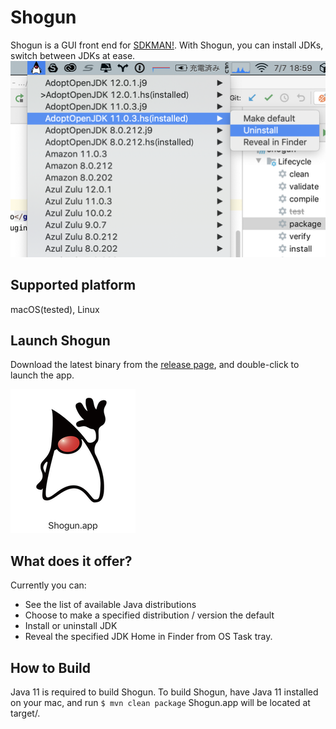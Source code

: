 # Shogun
Shogun is a GUI front end for [SDKMAN!](https://sdkman.io).
With Shogun, you can install JDKs, switch between JDKs at ease.
![Shogun](images/screenshot.png "Shogun at work")

## Supported platform
macOS(tested), Linux

## Launch Shogun
Download the latest binary from the [release page](https://github.com/yusuke/shogun/releases/), and double-click to launch the app.

![Shogun](images/appIcon.png "APP Icon")
 
## What does it offer?
Currently you can:
 - See the list of available Java distributions
 - Choose to make a specified distribution / version the default
 - Install or uninstall JDK
 - Reveal the specified JDK Home in Finder
  from OS Task tray.
  
## How to Build 
Java 11 is required to build Shogun. To build Shogun, have Java 11 installed on your mac, and run `$ mvn clean package`
Shogun.app will be located at target/.